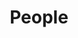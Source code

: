 ---
layout: profiles
permalink: /People/
title: People
description: Members of our lab
nav: true
nav_order: 2

profiles:
  # if you want to include more than one profile, just replicate the following block
  # and create one content file for each profile inside _pages/
  - align: right
    image: jiayu-profile2.jpg
    content: about_jiayu.md
    image_circular: false # crops the image to make it circular
    more_info: >
      <p>Wang Ke Zhen Building 100080 </p>
      <p>Peking University<p>
      <p>Beijing</p>
      <p>100871 CHINA</p>
  - align: left
    image: annonymous.jpg
    content: about_yinuo.md
    image_circular: false # crops the image to make it circular
    more_info: >
      <p>Wang Ke Zhen Building 100080 </p>
      <p>Peking University<p>
      <p>Beijing</p>
      <p>100871 CHINA</p>
---